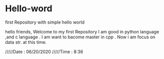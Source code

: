# Hello-word
first Repository with simple hello world



hello friends, Welcome to my first Repository
 I am good in python language ,and c language .
 I am want to bacome master in cpp . 
 Now i am focus on data str. at this time.
 
 
 
 
 
 /////Date : 06/20/2020
 /////Time : 8:36
